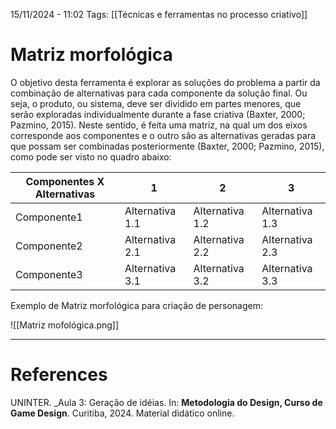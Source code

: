 15/11/2024 - 11:02
Tags: [[Técnicas e ferramentas no processo criativo]]

# Matriz morfológica

O objetivo desta ferramenta é explorar as soluções do problema a partir da combinação de alternativas para cada componente da solução final. Ou seja, o produto, ou sistema, deve ser dividido em partes menores, que serão exploradas individualmente durante a fase criativa (Baxter, 2000; Pazmino, 2015). Neste sentido, é feita uma matriz, na qual um dos eixos corresponde aos componentes e o outro são as alternativas geradas para que possam ser combinadas posteriormente (Baxter, 2000; Pazmino, 2015), como pode ser visto no quadro abaixo:


| Componentes X Alternativas | 1               | 2               | 3               |
| -------------------------- | --------------- | --------------- | --------------- |
| Componente1                | Alternativa 1.1 | Alternativa 1.2 | Alternativa 1.3 |
| Componente2                | Alternativa 2.1 | Alternativa 2.2 | Alternativa 2.3 |
| Componente3                | Alternativa 3.1 | Alternativa 3.2 | Alternativa 3.3 |
Exemplo de Matriz morfológica para criação de personagem:

![[Matriz mofológica.png]]




---

# References

UNINTER.  _Aula 3: Geração de idéias. In: **Metodologia do Design, Curso de Game Design**. Curitiba, 2024. Material didático online.